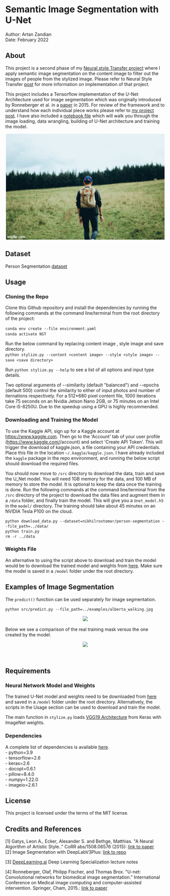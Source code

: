 # Semantic Image Segmentation with U-Net

Author: Artan Zandian  
Date: February 2022

## About

This project is a second phase of my [Neural style Transfer project](https://github.com/artanzand/neural_style_transfer) where I apply semantic image segmentation on the content image to filter out the images of people from the stylized image. Please refer to Neural Style Transfer [post](https://artanzand.github.io//neural-style-transfer/) for more information on implementation of that project.
<br>

This project includes a Tensorflow implementation of the U-Net Architecture used for image segmentation which was originally introduced by Ronneberger et al. in a [paper](https://arxiv.org/abs/1505.04597) in 2015. For review of the framework and to understand how each individual piece works please refer to [my project post](https://artanzand.github.io//sematic-segmentation/). I have also included a [notebook file](https://github.com/artanzand/image_segmentation_NST/blob/main/src/U-Net_model.ipynb) which will walk you through the image loading, data wrangling, building of U-Net architecture and training the model.
<p align="center">
  <img src="https://github.com/artanzand/image_segmentation_NST/blob/main/examples/evolution.gif" />
</p>

## Dataset

Person Segmentation [dataset](https://www.kaggle.com/nikhilroxtomar/person-segmentation)
<br>

## Usage

### Cloning the Repo

Clone this Github repository and install the dependencies by running the following commands at the command line/terminal from the root directory of the project:

```conda env create --file environment.yaml```  
```conda activate NST```

Run the below command by replacing content image , style image and save directory.  
```python stylize.py --content <content image> --style <style image> --save <save directory>```

Run `python stylize.py --help` to see a list of all options and input type details.  
  
Two optional arguments of --similarity (default "balanced") and --epochs (default 500) control the similarity to either of input photos and number of iternations respectively.
For a 512×680 pixel content file, 1000 iterations take 75 seconds on an Nvidia Jetson Nano 2GB, or 75 minutes on an Intel Core i5-8250U. Due to the speedup using a GPU is highly recommended.

### Downloading and Training the Model

To use the Kaggle API, sign up for a Kaggle account at <https://www.kaggle.com>. Then go to the 'Account' tab of your user profile (<https://www.kaggle.com/><username>/account) and select 'Create API Token'. This will trigger the download of kaggle.json, a file containing your API credentials. Place this file in the location `~/.kaggle/kaggle.json`. I have already included the `kaggle` package in the repo environment, and running the below script should download the required files.

You should now move to `/src` directory to download the data, train and save the U_Net model. You will need 1GB memory for the data, and 100 MB of memory to store the model. It is optional to keep the data once the training is done. Run the following commands at the command line/terminal from the `/src` directory of the project to download the data files and augment them in a `/data` folder, and finally train the model. This will give you a `Unet_model.h5` in the `model/` directory. The training should take about 45 minutes on an NVIDIA Tesla P100 on the cloud.

```
python download_data.py --dataset=nikhilroxtomar/person-segmentation --file_path=../data/
python train.py
rm -r ../data
```

### Weights File

An alternative to using the script above to download and train the model would be to download the trained model and weights from [here](https://drive.google.com/drive/u/0/my-drive). Make sure the model is saved in a `/model` folder under the root directory.

## Examples of Image Segmentation

The `predict()` function can be used separately for image segmentation.

```
python src/predict.py --file_path=../examples/alberta_walking.jpg
```

<p align="center">
  <img src="https://github.com/artanzand/image_segmentation_NST/blob/main/examples/predict_output.JPG" />
</p>

Below we see a comparison of the real training mask versus the one created by the model.
<p align="center">
  <img src="https://github.com/artanzand/image_segmentation_NST/blob/main/examples/true_v_predicted.JPG" />
</p>
<br>

## Requirements

### Neural Network Model and Weights

The trained U-Net model and weights need to be downloaded from [here](https://drive.google.com/drive/u/0/my-drive) and saved in a `/model` folder under the root directory. Alternatively, the scripts in the Usage section can be used to download and train the model.

The main function in `stylize.py` loads [VGG19 Architecture](https://www.tensorflow.org/api_docs/python/tf/keras/applications/vgg19/VGG19) from Keras with ImageNet weights.  

### Dependencies  

A complete list of dependencies is available
[here](https://github.com/artanzand/neural_style_transfer/blob/main/environment.yaml).
<br>- python=3.9
<br>- tensorflow=2.6
<br>- keras=2.6
<br>- docopt=0.6.1
<br>- pillow=8.4.0
<br>- numpy=1.22.0
<br>- imageio=2.6.1

## License

This project is licensed under the terms of the MIT license.

## Credits and References

[1] Gatys, Leon A., Ecker, Alexander S. and Bethge, Matthias. "A Neural Algorithm of Artistic Style.." CoRR abs/1508.06576 (2015): [link to paper](https://arxiv.org/abs/1508.06576)  
[2] Image Segmentation with DeepLabV3Plus: [link to repo](https://github.com/nikhilroxtomar/Human-Image-Segmentation-with-DeepLabV3Plus-in-TensorFlow)  

[3] [DeepLearning.ai](https://www.deeplearning.ai/) Deep Learning Specialization lecture notes  

[4] Ronneberger, Olaf, Philipp Fischer, and Thomas Brox. "U-net: Convolutional networks for biomedical image segmentation." International Conference on Medical image computing and computer-assisted intervention. Springer, Cham, 2015.: [link to paper](https://arxiv.org/abs/1505.04597)
